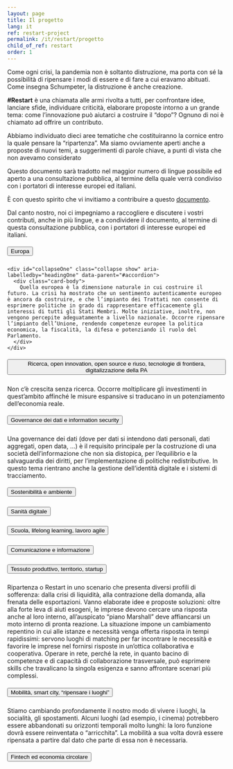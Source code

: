 ```yaml
---
layout: page
title: Il progetto
lang: it
ref: restart-project
permalink: /it/restart/progetto
child_of_ref: restart
order: 1
---
```


Come ogni crisi, la pandemia non è soltanto distruzione, ma porta con sé la possibilità di ripensare i modi di essere e di fare a cui eravamo abituati. Come insegna Schumpeter, la distruzione è anche creazione.

**\#Restart** è una chiamata alle armi rivolta a tutti, per confrontare idee, lanciare sfide, individuare criticità, elaborare proposte intorno a un grande tema: come l’innovazione può aiutarci a costruire il “dopo”? Ognuno di noi è chiamato ad offrire un contributo.

Abbiamo individuato dieci aree tematiche che costituiranno la cornice entro la quale pensare la “ripartenza”. Ma siamo ovviamente aperti anche a proposte di nuovi temi, a suggerimenti di parole chiave, a punti di vista che non avevamo considerato

Questo documento sarà tradotto nel maggior numero di lingue possibile ed aperto a una consultazione pubblica, al termine della quale verrà condiviso con i portatori di interesse europei ed italiani.

È con questo spirito che vi invitiamo a contribuire a questo [documento](https://drive.google.com/open?id=1lf8n5Eduu_TJQzClfM_ofTt-7hvnFcbPvP6-TAy2nkY).

Dal canto nostro, noi ci impegniamo a raccogliere e discutere i vostri contributi, anche in più lingue, e a condividere il documento, al termine di questa consultazione pubblica, con i portatori di interesse europei ed italiani.


<div id="accordion">
  <div class="card">
    <div class="card-header" id="StartupDecalogo01">
      <h5 class="mb-0">
        <button class="btn btn-link" data-toggle="collapse" data-target="#collapseOne" aria-expanded="true" aria-controls="collapseOne">
          Europa
        </button>
      </h5>
    </div>

    <div id="collapseOne" class="collapse show" aria-labelledby="headingOne" data-parent="#accordion">
      <div class="card-body">
        Quella europea è la dimensione naturale in cui costruire il futuro. La crisi ha mostrato che un sentimento autenticamente europeo è ancora da costruire, e che l’impianto dei Trattati non consente di esprimere politiche in grado di rappresentare efficacemente gli interessi di tutti gli Stati Membri. Molte iniziative, inoltre, non vengono percepite adeguatamente a livello nazionale. Occorre ripensare l’impianto dell’Unione, rendendo competenze europee la politica economica, la fiscalità, la difesa e potenziando il ruolo del Parlamento.
      </div>
    </div>
  </div>
  <div class="card">
    <div class="card-header" id="StartupDecalogo02">
      <h5 class="mb-0">
        <button class="btn btn-link collapsed" data-toggle="collapse" data-target="#collapseTwo" aria-expanded="false" aria-controls="collapseTwo">
          Ricerca, open innovation, open source e riuso, tecnologie di frontiera, digitalizzazione della PA
        </button>
      </h5>
    </div>
    <div id="collapseTwo" class="collapse" aria-labelledby="headingTwo" data-parent="#accordion">
      <div class="card-body">
        Non c’è crescita senza ricerca. Occorre moltiplicare gli investimenti in quest’ambito affinché le misure espansive si traducano in un potenziamento dell’economia reale.
      </div>
    </div>
  </div>
  <div class="card">
    <div class="card-header" id="StartupDecalogo03">
      <h5 class="mb-0">
        <button class="btn btn-link collapsed" data-toggle="collapse" data-target="#collapseThree" aria-expanded="false" aria-controls="collapseThree">
          Governance dei dati e information security
        </button>
      </h5>
    </div>
    <div id="collapseThree" class="collapse" aria-labelledby="headingThree" data-parent="#accordion">
      <div class="card-body">
        Una governance dei dati (dove per dati si intendono dati personali, dati aggregati, open data, ...) è il requisito principale per la costruzione di una società dell’informazione che non sia distopica, per l’equilibrio e la salvaguardia dei diritti, per l’implementazione di politiche redistributive. In questo tema rientrano anche la gestione dell’identità digitale e i sistemi di tracciamento.
      </div>
    </div>
  </div>
  <div class="card">
    <div class="card-header" id="StartupDecalogo04">
      <h5 class="mb-0">
        <button class="btn btn-link collapsed" data-toggle="collapse" data-target="#collapseFour" aria-expanded="false" aria-controls="collapseFour">
          Sostenibilità e ambiente
        </button>
      </h5>
    </div>
    <div id="collapseFour" class="collapse" aria-labelledby="headingFour" data-parent="#accordion">
      <div class="card-body">
      </div>
    </div>
  </div>
  <div class="card">
    <div class="card-header" id="StartupDecalogo05">
      <h5 class="mb-0">
        <button class="btn btn-link collapsed" data-toggle="collapse" data-target="#collapseFive" aria-expanded="false" aria-controls="collapseFive">
          Sanità digitale
        </button>
      </h5>
    </div>
    <div id="collapseFive" class="collapse" aria-labelledby="headingFive" data-parent="#accordion">
      <div class="card-body">
      </div>
    </div>
  </div>
  <div class="card">
    <div class="card-header" id="StartupDecalogo06">
      <h5 class="mb-0">
        <button class="btn btn-link collapsed" data-toggle="collapse" data-target="#collapseSix" aria-expanded="false" aria-controls="collapseSix">
          Scuola, lifelong learning, lavoro agile
        </button>
      </h5>
    </div>
    <div id="collapseSix" class="collapse" aria-labelledby="headingSix" data-parent="#accordion">
      <div class="card-body">
      </div>
    </div>
  </div>
  <div class="card">
    <div class="card-header" id="StartupDecalogo07">
      <h5 class="mb-0">
        <button class="btn btn-link collapsed" data-toggle="collapse" data-target="#collapseSeven" aria-expanded="false" aria-controls="collapseSeven">
          Comunicazione e informazione
        </button>
      </h5>
    </div>
    <div id="collapseSeven" class="collapse" aria-labelledby="headingSeven" data-parent="#accordion">
      <div class="card-body">
      </div>
    </div>
  </div>
  <div class="card">
    <div class="card-header" id="StartupDecalogo08">
      <h5 class="mb-0">
        <button class="btn btn-link collapsed" data-toggle="collapse" data-target="#collapseEight" aria-expanded="false" aria-controls="collapseEight">
        Tessuto produttivo, territorio, startup
        </button>
      </h5>
    </div>
    <div id="collapseEight" class="collapse" aria-labelledby="headingEight" data-parent="#accordion">
      <div class="card-body">
        Ripartenza o Restart in uno scenario che presenta diversi profili di sofferenza: dalla crisi di liquidità, alla contrazione della domanda, alla frenata delle esportazioni. Vanno elaborate idee e proposte soluzioni: oltre alla forte leva di aiuti esogeni, le imprese devono cercare una risposta anche al loro interno, all’auspicato “piano Marshall” deve affiancarsi un moto interno di pronta reazione. La situazione impone un cambiamento repentino in cui alle istanze e necessità venga offerta risposta in tempi rapidissimi: servono luoghi di matching per far incontrare le necessità e favorire le imprese nel fornirsi risposte in un’ottica collaborativa e cooperativa. Operare in rete, perché la rete, in quanto bacino di competenze e di capacità di collaborazione trasversale, può esprimere skills che travalicano la singola esigenza e sanno affrontare scenari più complessi.
      </div>
    </div>
  </div>
  <div class="card">
    <div class="card-header" id="StartupDecalogo09">
      <h5 class="mb-0">
        <button class="btn btn-link collapsed" data-toggle="collapse" data-target="#collapseNine" aria-expanded="false" aria-controls="collapseNine">
          Mobilità, smart city, “ripensare i luoghi”
        </button>
      </h5>
    </div>
    <div id="collapseNine" class="collapse" aria-labelledby="headingNine" data-parent="#accordion">
      <div class="card-body">
        Stiamo cambiando profondamente il nostro modo di vivere i luoghi, la socialità, gli spostamenti. Alcuni luoghi (ad esempio, i cinema) potrebbero essere abbandonati su orizzonti temporali molto lunghi: la loro funzione dovrà essere reinventata o “arricchita”. La mobilità a sua volta dovrà essere ripensata a partire dal dato che parte di essa non è necessaria.
      </div>
    </div>
  </div>
  <div class="card">
    <div class="card-header" id="StartupDecalogo02">
      <h5 class="mb-0">
        <button class="btn btn-link collapsed" data-toggle="collapse" data-target="#collapseTen" aria-expanded="false" aria-controls="collapseTen">
          Fintech ed economia circolare
        </button>
      </h5>
    </div>
    <div id="collapseTen" class="collapse" aria-labelledby="headingTen" data-parent="#accordion">
      <div class="card-body">
      </div>
    </div>
  </div>
</div>

